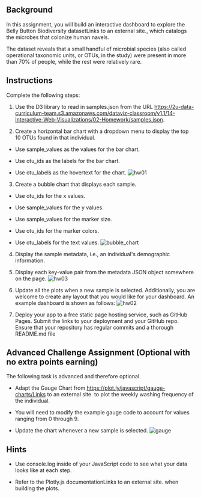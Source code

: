 ## Background
In this assignment, you will build an interactive dashboard to explore the Belly Button Biodiversity datasetLinks to an external site., which catalogs the microbes that colonize human navels.

The dataset reveals that a small handful of microbial species (also called operational taxonomic units, or OTUs, in the study) were present in more than 70% of people, while the rest were relatively rare.

## Instructions
Complete the following steps:

1. Use the D3 library to read in samples.json from the URL https://2u-data-curriculum-team.s3.amazonaws.com/dataviz-classroom/v1.1/14-Interactive-Web-Visualizations/02-Homework/samples.json.

2. Create a horizontal bar chart with a dropdown menu to display the top 10 OTUs found in that individual.

 - Use sample_values as the values for the bar chart.

 - Use otu_ids as the labels for the bar chart.

 - Use otu_labels as the hovertext for the chart.
 ![hw01](https://user-images.githubusercontent.com/112741203/226250009-e3d95c5f-547b-4a76-8e93-113b6d7660c6.jpg)
 
3. Create a bubble chart that displays each sample.

 - Use otu_ids for the x values.

 - Use sample_values for the y values.

 - Use sample_values for the marker size.

 - Use otu_ids for the marker colors.

 - Use otu_labels for the text values.
 ![bubble_chart](https://user-images.githubusercontent.com/112741203/226250148-e03b20a3-1008-4220-9849-e1588f165ff2.jpg)
 
4. Display the sample metadata, i.e., an individual's demographic information.

5. Display each key-value pair from the metadata JSON object somewhere on the page.
![hw03](https://user-images.githubusercontent.com/112741203/226250253-fc6be6d5-c651-4586-ac1f-43e0dbba8950.jpg)

6. Update all the plots when a new sample is selected. Additionally, you are welcome to create any layout that you would like for your dashboard. An example dashboard is shown as follows:
![hw02](https://user-images.githubusercontent.com/112741203/226250448-64da7d84-b55b-4ea8-bf29-5ec524f38bba.jpg)

7. Deploy your app to a free static page hosting service, such as GitHub Pages. Submit the links to your deployment and your GitHub repo. Ensure that your repository has regular commits and a thorough README.md file

## Advanced Challenge Assignment (Optional with no extra points earning)
The following task is advanced and therefore optional.

 - Adapt the Gauge Chart from https://plot.ly/javascript/gauge-charts/Links to an external site. to plot the weekly washing frequency of the individual.

 - You will need to modify the example gauge code to account for values ranging from 0 through 9.

 - Update the chart whenever a new sample is selected.
 ![gauge](https://user-images.githubusercontent.com/112741203/226250636-d368c644-015f-4cea-b90e-7e0e0994036c.jpg)

## Hints
 - Use console.log inside of your JavaScript code to see what your data looks like at each step.

 - Refer to the Plotly.js documentationLinks to an external site. when building the plots.